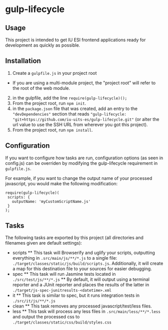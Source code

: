 # gulp-lifecycle

## Usage

 This project is intended to get IU ESI frontend applications ready for development as quickly as possible.

## Installation

1. Create a `gulpfile.js` in your project root
  * If you are using a multi-module project, the "project root" will refer to the root of the web module.
2. in the gulpfile, add the line `require(gulp-lifecycle)();`
3. From the project root, run `npm init`.
4. in the `package.json` file that was created, add an entry to the `"devDependencies"` section that reads `"gulp-lifecycle: "git+https://github.com/iu-uits-es/gulp-lifecycle.git"` (or alter the url value to use the SSH URL from wherever you got this project).
5. From the project root, run `npm install`.

## Configuration

If you want to configure how tasks are run, configuration options (as seen in config.js) can be overriden by modifying the gulp-lifecycle requirement in `gulpfile.js`.

For example, if you want to change the output name of your processed javascript, you would make the following modification:

```
require(gulp-lifecycle)(
 scripts: {
   outputName: 'myCustomScriptName.js'
 }
);
```

## Tasks

The following tasks are exported by this project (all directories and filenames given are default settings):

* scripts
** This task will Browserify and uglify your scripts, outputting everything in `.src/main/js/**/*.js` to a single file: `./target/classes/static/js/build/scripts.js`. Additionally, it will create a map for this destination file to your sources for easier debugging.
* spec
** This task will run Jasmine tests located in `./src/test/js/**/*.js`
** By default, it will output using a terminal reporter and a JUnit reporter and places the results of the latter in `./target/js-spec-junitresults-<datetime>.xml`
* it
** This task is similar to spec, but it runs integration tests in `./src/it/js/**/*.js`
* clean
** This task removes any processed javascript/test/less files.
* less
** This task will process any less files in `.src/main/less/**/*.less` and output the processed css to `./target/classes/static/css/build/styles.css`
